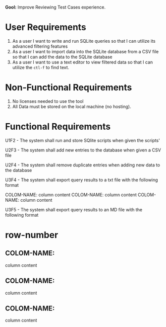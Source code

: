 **Gool:** Improve Reviewing Test Cases experience.

# User Requirements
1. As a user I want to write and run SQLite queries so that I can utilize its advanced filtering features
2. As a user I want to import data into the SQLite database from a CSV file so that I can add the data to the SQLite database
3. As a user I want to use a text editor to view filtered data so that I can utilize the `ctl-f` to find text.

# Non-Functional Requirements
1. No licenses needed to use the tool
2. All Data must be stored on the local machine (no hosting).

# Functional Requirements
U1F2 - The system shall run and store SQlite scripts when given the scripts'

U2F3 - The system shall add new entries to the database when given a CSV file

U2F4 - The system shall remove duplicate entries when adding new data to the database

U3F4 - The system shall export query results to a txt file with the following format

COLOM-NAME:
column content
COLOM-NAME:
column content
COLOM-NAME:
column content


U3F5 - The system shall export query results to an MD file with the following format
	
# row-number 	
## COLOM-NAME:
column content
## COLOM-NAME:
column content
## COLOM-NAME:
column content

